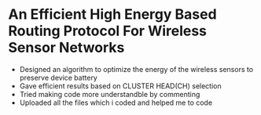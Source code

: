 # An Efficient High Energy Based Routing Protocol For Wireless Sensor Networks
- Designed an algorithm to optimize the energy of the wireless sensors to preserve device battery
- Gave efficient results based on CLUSTER HEAD(CH) selection
- Tried making code more understandble by commenting
- Uploaded all the files which i coded and helped me to code
